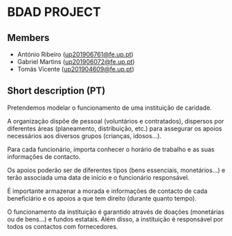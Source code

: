 # BDAD PROJECT

## Members
- António Ribeiro (up201906761@fe.up.pt)
- Gabriel Martins (up201906072@fe.up.pt)
- Tomás Vicente (up201904609@fe.up.pt)


## Short description (PT)
Pretendemos modelar o funcionamento de uma instituição de caridade.

A organização dispõe de pessoal (voluntários e contratados), dispersos por diferentes áreas (planeamento, distribuição, etc.) para assegurar os apoios necessários aos diversos grupos (crianças, idosos...).

Para cada funcionário, importa conhecer o horário de trabalho e as suas informações de contacto.

Os apoios poderão ser de diferentes tipos  (bens essenciais, monetários…) e terão associada uma data de início e o funcionário responsável.

É importante armazenar a morada e informações de contacto de cada beneficiário e os apoios a que tem direito (durante quanto tempo).

O funcionamento da instituição é garantido através de doações (monetárias ou de bens…) e fundos estatais. Além disso, a instituição é responsável por todos os contactos com fornecedores.
